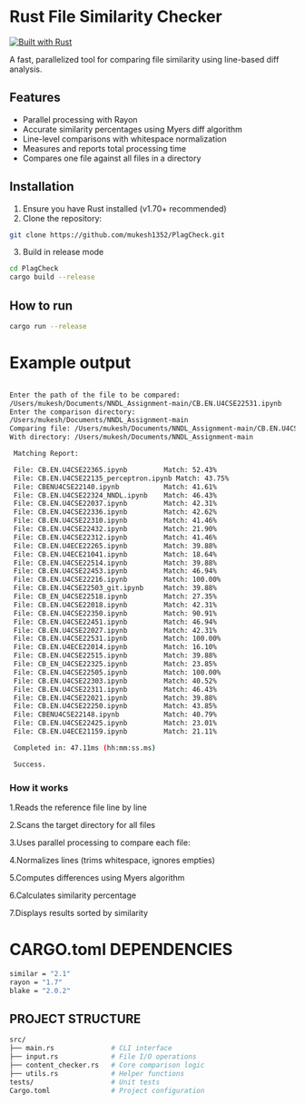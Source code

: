 # Rust File Similarity Checker

[![Built with Rust](https://img.shields.io/badge/Built%20with-Rust-orange.svg)](https://www.rust-lang.org/) 

A fast, parallelized tool for comparing file similarity using line-based diff analysis.

## Features

-  Parallel processing with Rayon
-  Accurate similarity percentages using Myers diff algorithm
-  Line-level comparisons with whitespace normalization
-  Measures and reports total processing time
-  Compares one file against all files in a directory

## Installation

1. Ensure you have Rust installed (v1.70+ recommended)
2. Clone the repository:
```bash
git clone https://github.com/mukesh1352/PlagCheck.git
```
3. Build in release mode
```bash
cd PlagCheck
cargo build --release
```

## How to run
```bash
cargo run --release
```

# Example output
```bash

Enter the path of the file to be compared:
/Users/mukesh/Documents/NNDL_Assignment-main/CB.EN.U4CSE22531.ipynb
Enter the comparison directory:
/Users/mukesh/Documents/NNDL_Assignment-main
Comparing file: /Users/mukesh/Documents/NNDL_Assignment-main/CB.EN.U4CSE22531.ipynb
With directory: /Users/mukesh/Documents/NNDL_Assignment-main

 Matching Report:

 File: CB.EN.U4CSE22365.ipynb         Match: 52.43%
 File: CB.EN.U4CSE22135_perceptron.ipynb Match: 43.75%
 File: CBENU4CSE22140.ipynb           Match: 41.61%
 File: CB.EN.U4CSE22324_NNDL.ipynb    Match: 46.43%
 File: CB.EN.U4CSE22037.ipynb         Match: 42.31%
 File: CB.EN.U4CSE22336.ipynb         Match: 42.62%
 File: CB.EN.U4CSE22310.ipynb         Match: 41.46%
 File: CB.EN.U4CSE22432.ipynb         Match: 21.90%
 File: CB.EN.U4CSE22312.ipynb         Match: 41.46%
 File: CB.EN.U4ECE22265.ipynb         Match: 39.88%
 File: CB.EN.U4ECE21041.ipynb         Match: 18.64%
 File: CB.EN.U4CSE22514.ipynb         Match: 39.88%
 File: CB.EN.U4CSE22453.ipynb         Match: 46.94%
 File: CB.EN.U4CSE22216.ipynb         Match: 100.00%
 File: CB.EN.U4CSE22503_git.ipynb     Match: 39.88%
 File: CB_EN_U4CSE22518.ipynb         Match: 27.35%
 File: CB.EN.U4CSE22018.ipynb         Match: 42.31%
 File: CB.EN.U4CSE22350.ipynb         Match: 90.91%
 File: CB.EN.U4CSE22451.ipynb         Match: 46.94%
 File: CB.EN.U4CSE22027.ipynb         Match: 42.31%
 File: CB.EN.U4CSE22531.ipynb         Match: 100.00%
 File: CB.EN.U4ECE22014.ipynb         Match: 16.10%
 File: CB.EN.U4CSE22515.ipynb         Match: 39.88%
 File: CB_EN_U4CSE22325.ipynb         Match: 23.85%
 File: CB.EN.U4CSE22505.ipynb         Match: 100.00%
 File: CB.EN.U4CSE22303.ipynb         Match: 40.52%
 File: CB.EN.U4CSE22311.ipynb         Match: 46.43%
 File: CB.EN.U4CSE22021.ipynb         Match: 39.88%
 File: CB.EN.U4CSE22250.ipynb         Match: 43.85%
 File: CBENU4CSE22148.ipynb           Match: 40.79%
 File: CB.EN.U4CSE22425.ipynb         Match: 23.01%
 File: CB.EN.U4ECE21159.ipynb         Match: 21.11%

 Completed in: 47.11ms (hh:mm:ss.ms)

 Success.
 ```
 ### How it works
1.Reads the reference file line by line

2.Scans the target directory for all files

3.Uses parallel processing to compare each file:

4.Normalizes lines (trims whitespace, ignores empties)

5.Computes differences using Myers algorithm

6.Calculates similarity percentage

7.Displays results sorted by similarity

# CARGO.toml DEPENDENCIES
```bash
similar = "2.1"
rayon = "1.7"
blake = "2.0.2"
```
## PROJECT STRUCTURE
```bash
src/
├── main.rs              # CLI interface
├── input.rs             # File I/O operations
├── content_checker.rs   # Core comparison logic
├── utils.rs             # Helper functions
tests/                   # Unit tests
Cargo.toml               # Project configuration
```
